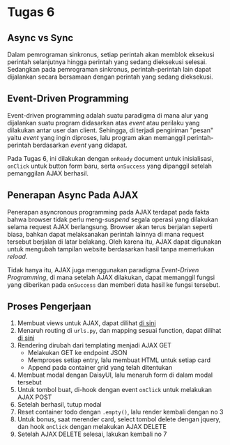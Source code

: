 # Tugas 6

## Async vs Sync
Dalam pemrograman sinkronus, setiap perintah akan memblok eksekusi perintah selanjutnya hingga perintah yang
sedang dieksekusi selesai. Sedangkan pada pemrograman sinkronus, perintah-perintah lain dapat dijalankan
secara bersamaan dengan perintah yang sedang dieksekusi.

## Event-Driven Programming
Event-driven programming adalah suatu paradigma di mana alur yang dijalankan suatu program didasarkan atas *event*
atau perilaku yang dilakukan antar user dan client. Sehingga, di terjadi pengiriman "pesan" yaitu *event* yang
ingin diproses, lalu program akan memanggil perintah-perintah berdasarkan *event* yang didapat.

Pada Tugas 6, ini dilakukan dengan `onReady` document untuk inisialisasi, `onClick` untuk button form baru, serta
`onSuccess` yang dipanggil setelah pemanggilan AJAX berhasil.

## Penerapan Async Pada AJAX
Penerapan asyncronous programming pada AJAX terdapat pada fakta bahwa browser tidak perlu meng-*suspend* segala
operasi yang dilakukan selama request AJAX berlangsung. Browser akan terus berjalan seperti biasa, bahkan dapat
melaksanakan perintah lainnya di mana request tersebut berjalan di latar belakang. Oleh karena itu, AJAX dapat
digunakan untuk mengubah tampilan website berdasarkan hasil tanpa memerlukan *reload*.

Tidak hanya itu, AJAX juga menggunakan paradigma *Event-Driven Programming*, di mana setelah AJAX dilakukan,
dapat memanggil fungsi yang diberikan pada `onSuccess` dan memberi data hasil ke fungsi tersebut.

## Proses Pengerjaan
1. Membuat views untuk AJAX, dapat dilihat [di sini](https://github.com/rorre/pbp-assignment/blob/14cf526aa21f53dd883cb6a5bcf1486834d0eb25/todolist/views.py#L108-L143)
2. Menaruh routing di `urls.py`, dan mapping sesuai function, dapat dilihat [di sini](https://github.com/rorre/pbp-assignment/blob/14cf526aa21f53dd883cb6a5bcf1486834d0eb25/todolist/urls.py#L25-L28)
3. Rendering dirubah dari templating menjadi AJAX GET
    - Melakukan GET ke endpoint JSON
    - Memproses setiap entry, lalu membuat HTML untuk setiap card
    - Append pada container grid yang telah ditentukan
4. Membuat modal dengan DaisyUI, lalu menaruh form di dalam modal tersebut
5. Untuk tombol buat, di-hook dengan event `onClick` untuk melakukan AJAX POST
6. Setelah berhasil, tutup modal
7. Reset container todo dengan `.empty()`, lalu render kembali dengan no 3
8. Untuk bonus, saat merender card, select tombol delete dengan jquery, dan hook `onClick` dengan melakukan AJAX DELETE
9. Setelah AJAX DELETE selesai, lakukan kembali no 7
